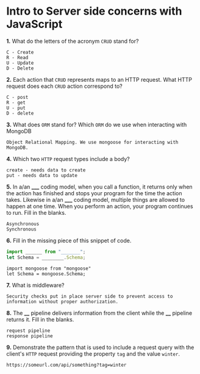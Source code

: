 # Intro to Server side concerns with JavaScript

**1.** What do the letters of the acronym `CRUD` stand for?

<!-- enter you answer in the space below -->

```
C - Create
R - Read
U - Update
D - Delete
```

**2.** Each action that `CRUD` represents maps to an HTTP request. What HTTP request does each `CRUD` action correspond to?

<!-- enter you answer in the space below -->

```
C - post
R - get
U - put
D - delete
```

**3.** What does `ORM` stand for? Which `ORM` do we use when interacting with MongoDB

<!-- enter you answer in the space below -->

```
Object Relational Mapping. We use mongoose for interacting with MongoDB.
```

**4.** Which two `HTTP` request types include a body?

<!-- enter you answer in the space below -->

```
create - needs data to create
put - needs data to update
```

**5.** In a/an **\_\_\_** coding model, when you call a function, it returns only when the action has finished and stops your program for the time the action takes. Likewise in a/an **\_\_\_** coding model, multiple things are allowed to happen at one time. When you perform an action, your program continues to run. Fill in the blanks.

<!-- enter you answer in the space below -->

```
Asynchronous
Synchronous
```

**6.** Fill in the missing piece of this snippet of code.

```js
import ______ from "_______";
let Schema = ________.Schema;
```

<!-- enter you answer in the space below -->

```
import mongoose from "mongoose"
let Schema = mongoose.Schema;
```

**7.** What is middleware?

<!-- enter you answer in the space below -->

```
Security checks put in place server side to prevent access to information without proper authorization.
```

**8.** The **\_\_** pipeline delivers information from the client while the **\_\_** pipeline returns it. Fill in the blanks.

<!-- enter you answer in the space below -->

```
request pipeline
response pipeline
```

**9.**
Demonstrate the pattern that is used to include a request query with the client's `HTTP` request providing the property `tag` and the value `winter`.

<!-- enter you answer in the space below -->

```
https://someurl.com/api/something?tag=winter
```
